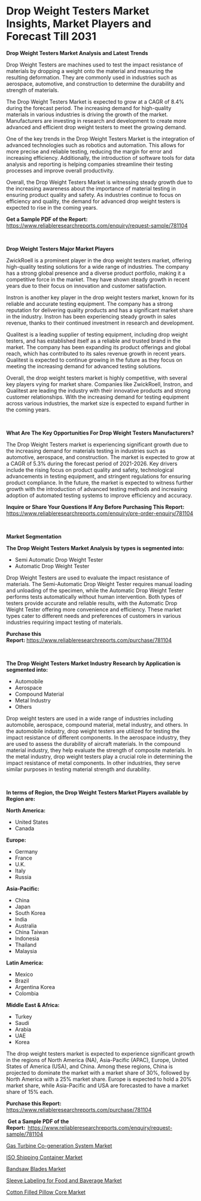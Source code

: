 <p><h1>Drop Weight Testers Market Insights, Market Players and Forecast Till 2031</h1></p><p><strong>Drop Weight Testers Market Analysis and Latest Trends</strong></p>
<p><p>Drop Weight Testers are machines used to test the impact resistance of materials by dropping a weight onto the material and measuring the resulting deformation. They are commonly used in industries such as aerospace, automotive, and construction to determine the durability and strength of materials.</p><p>The Drop Weight Testers Market is expected to grow at a CAGR of 8.4% during the forecast period. The increasing demand for high-quality materials in various industries is driving the growth of the market. Manufacturers are investing in research and development to create more advanced and efficient drop weight testers to meet the growing demand.</p><p>One of the key trends in the Drop Weight Testers Market is the integration of advanced technologies such as robotics and automation. This allows for more precise and reliable testing, reducing the margin for error and increasing efficiency. Additionally, the introduction of software tools for data analysis and reporting is helping companies streamline their testing processes and improve overall productivity.</p><p>Overall, the Drop Weight Testers Market is witnessing steady growth due to the increasing awareness about the importance of material testing in ensuring product quality and safety. As industries continue to focus on efficiency and quality, the demand for advanced drop weight testers is expected to rise in the coming years.</p></p>
<p><strong>Get a Sample PDF of the Report:&nbsp;</strong> <a href="https://www.reliableresearchreports.com/enquiry/request-sample/781104">https://www.reliableresearchreports.com/enquiry/request-sample/781104</a></p>
<p>&nbsp;</p>
<p><strong>Drop Weight Testers Major Market Players</strong></p>
<p><p>ZwickRoell is a prominent player in the drop weight testers market, offering high-quality testing solutions for a wide range of industries. The company has a strong global presence and a diverse product portfolio, making it a competitive force in the market. They have shown steady growth in recent years due to their focus on innovation and customer satisfaction.</p><p>Instron is another key player in the drop weight testers market, known for its reliable and accurate testing equipment. The company has a strong reputation for delivering quality products and has a significant market share in the industry. Instron has been experiencing steady growth in sales revenue, thanks to their continued investment in research and development.</p><p>Qualitest is a leading supplier of testing equipment, including drop weight testers, and has established itself as a reliable and trusted brand in the market. The company has been expanding its product offerings and global reach, which has contributed to its sales revenue growth in recent years. Qualitest is expected to continue growing in the future as they focus on meeting the increasing demand for advanced testing solutions.</p><p>Overall, the drop weight testers market is highly competitive, with several key players vying for market share. Companies like ZwickRoell, Instron, and Qualitest are leading the industry with their innovative products and strong customer relationships. With the increasing demand for testing equipment across various industries, the market size is expected to expand further in the coming years.</p></p>
<p>&nbsp;</p>
<p><strong>What Are The Key Opportunities For Drop Weight Testers Manufacturers?</strong></p>
<p><p>The Drop Weight Testers market is experiencing significant growth due to the increasing demand for materials testing in industries such as automotive, aerospace, and construction. The market is expected to grow at a CAGR of 5.3% during the forecast period of 2021-2026. Key drivers include the rising focus on product quality and safety, technological advancements in testing equipment, and stringent regulations for ensuring product compliance. In the future, the market is expected to witness further growth with the introduction of advanced testing methods and increasing adoption of automated testing systems to improve efficiency and accuracy.</p></p>
<p><strong>Inquire or Share Your Questions If Any Before Purchasing This Report:</strong> <a href="https://www.reliableresearchreports.com/enquiry/pre-order-enquiry/781104">https://www.reliableresearchreports.com/enquiry/pre-order-enquiry/781104</a></p>
<p>&nbsp;</p>
<p><strong>Market Segmentation</strong></p>
<p><strong>The Drop Weight Testers Market Analysis by types is segmented into:</strong></p>
<p><ul><li>Semi Automatic Drop Weight Tester</li><li>Automatic Drop Weight Tester</li></ul></p>
<p><p>Drop Weight Testers are used to evaluate the impact resistance of materials. The Semi-Automatic Drop Weight Tester requires manual loading and unloading of the specimen, while the Automatic Drop Weight Tester performs tests automatically without human intervention. Both types of testers provide accurate and reliable results, with the Automatic Drop Weight Tester offering more convenience and efficiency. These market types cater to different needs and preferences of customers in various industries requiring impact testing of materials.</p></p>
<p><strong>Purchase this Report:&nbsp;</strong><a href="https://www.reliableresearchreports.com/purchase/781104">https://www.reliableresearchreports.com/purchase/781104</a></p>
<p>&nbsp;</p>
<p><strong>The Drop Weight Testers Market Industry Research by Application is segmented into:</strong></p>
<p><ul><li>Automobile</li><li>Aerospace</li><li>Compound Material</li><li>Metal Industry</li><li>Others</li></ul></p>
<p><p>Drop weight testers are used in a wide range of industries including automobile, aerospace, compound material, metal industry, and others. In the automobile industry, drop weight testers are utilized for testing the impact resistance of different components. In the aerospace industry, they are used to assess the durability of aircraft materials. In the compound material industry, they help evaluate the strength of composite materials. In the metal industry, drop weight testers play a crucial role in determining the impact resistance of metal components. In other industries, they serve similar purposes in testing material strength and durability.</p></p>
<p>&nbsp;</p>
<p><strong>In terms of Region, the Drop Weight Testers Market Players available by Region are:</strong></p>
<p>
    <p> <strong> North America: </strong>
        <ul>
            <li>United States</li>
            <li>Canada</li>
        </ul>
        </p> 
    <p> <strong> Europe: </strong>
        <ul>
            <li>Germany</li>
            <li>France</li>
            <li>U.K.</li>
            <li>Italy</li>
            <li>Russia</li>
        </ul>
        </p> 
    <p> <strong> Asia-Pacific: </strong>
        <ul>
            <li>China</li>
            <li>Japan</li>
            <li>South Korea</li>
            <li>India</li>
            <li>Australia</li>
            <li>China Taiwan</li>
            <li>Indonesia</li>
            <li>Thailand</li>
            <li>Malaysia</li>
        </ul>
        </p> 
    <p> <strong> Latin America: </strong>
        <ul>
            <li>Mexico</li>
            <li>Brazil</li>
            <li>Argentina Korea</li>
            <li>Colombia</li>
        </ul>
        </p> 
    <p> <strong> Middle East & Africa: </strong>
        <ul>
            <li>Turkey</li>
            <li>Saudi</li>
            <li>Arabia</li>
            <li>UAE</li>
            <li>Korea</li>
        </ul>
    </p>
    </p>
<p><p>The drop weight testers market is expected to experience significant growth in the regions of North America (NA), Asia-Pacific (APAC), Europe, United States of America (USA), and China. Among these regions, China is projected to dominate the market with a market share of 30%, followed by North America with a 25% market share. Europe is expected to hold a 20% market share, while Asia-Pacific and USA are forecasted to have a market share of 15% each.</p></p>
<p><strong>Purchase this Report: </strong><a href="https://www.reliableresearchreports.com/purchase/781104">https://www.reliableresearchreports.com/purchase/781104</a></p>
<p>&nbsp;<strong>Get a Sample PDF of the Report:&nbsp;&nbsp;</strong><a href="https://www.reliableresearchreports.com/enquiry/request-sample/781104">https://www.reliableresearchreports.com/enquiry/request-sample/781104</a></p>
<p><strong></strong></p>
<p><p><a href="https://issuu.com/reportprime-2/docs/gas-turbine-co-generation-system-market-size-2030.">Gas Turbine Co-generation System Market</a></p><p><a href="https://medium.com/@ameliahaleyi77567/iso-shipping-container-market-size-cagr-trends-2024-2030-bab01f638dd3">ISO Shipping Container Market</a></p><p><a href="https://medium.com/@ameliahaleyi77567/bandsaw-blades-nbsp-market-focuses-on-market-share-size-and-projected-forecast-till-2031-14c3a9eb5173">Bandsaw Blades Market</a></p><p><a href="https://github.com/beatblasta/Market-Research-Report-List-2/blob/main/sleeve-labeling-for-food-and-baverage-market.md">Sleeve Labeling for Food and Baverage Market</a></p><p><a href="https://github.com/shotows/Market-Research-Report-List-1/blob/main/cotton-filled-pillow-core-market.md">Cotton Filled Pillow Core Market</a></p></p>